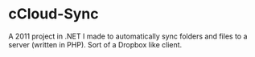 cCloud-Sync
===========

A 2011 project in .NET I made to automatically sync folders and files to a server (written in PHP). Sort of a Dropbox like client.
